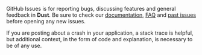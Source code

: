 GitHub Issues is for reporting bugs, discussing features and general feedback in **Dust**. Be sure to check our [documentation](http://cocoadocs.org/docsets/Dust), [FAQ](https://github.com/onmyway133/Dust/wiki/FAQ) and [past issues](https://github.com/onmyway133/Dust/issues?state=closed) before opening any new issues.

If you are posting about a crash in your application, a stack trace is helpful, but additional context, in the form of code and explanation, is necessary to be of any use.
